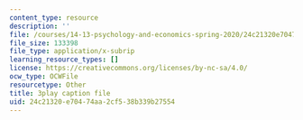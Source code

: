 ```yaml
---
content_type: resource
description: ''
file: /courses/14-13-psychology-and-economics-spring-2020/24c21320e70474aa2cf538b339b27554_pwFsPEPPUGU.srt
file_size: 133398
file_type: application/x-subrip
learning_resource_types: []
license: https://creativecommons.org/licenses/by-nc-sa/4.0/
ocw_type: OCWFile
resourcetype: Other
title: 3play caption file
uid: 24c21320-e704-74aa-2cf5-38b339b27554
---
```

